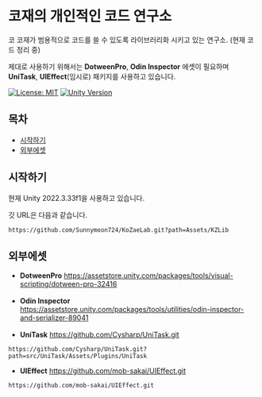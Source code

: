 # 코재의 개인적인 코드 연구소

코 코재가 범용적으로 코드를 쓸 수 있도록 라이브러리화 시키고 있는 연구소. (현재 코드 정리 중)

제대로 사용하기 위해서는 **DotweenPro**, **Odin Inspector** 에셋이 필요하며 **UniTask**, **UIEffect**(임시로) 패키지를 사용하고 있습니다.

[![License: MIT](https://img.shields.io/badge/License-MIT-blueviolet.svg)](https://github.com/Sunnymoon724/KoZaeLab/blob/master/LICENSE)
[![Unity Version](https://img.shields.io/badge/Unity-2022.3%20or%20later-important)](https://unity3d.com/)

## 목차
* [시작하기](#getting-started)
* [외부에셋](#external-assets)

<a id="getting-started"></a>
## 시작하기
현재 Unity 2022.3.33f1을 사용하고 있습니다.

깃 URL은 다음과 같습니다.

```
https://github.com/Sunnymoon724/KoZaeLab.git?path=Assets/KZLib
```

<a id="external-assets"></a>
## 외부에셋

* **DotweenPro** https://assetstore.unity.com/packages/tools/visual-scripting/dotween-pro-32416
<br></br>
* **Odin Inspector** https://assetstore.unity.com/packages/tools/utilities/odin-inspector-and-serializer-89041
<br></br>
* **UniTask** https://github.com/Cysharp/UniTask.git
```
https://github.com/Cysharp/UniTask.git?path=src/UniTask/Assets/Plugins/UniTask
```

* **UIEffect** https://github.com/mob-sakai/UIEffect.git
```
https://github.com/mob-sakai/UIEffect.git
```
